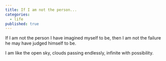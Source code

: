 ```yaml
---
title: If I am not the person...
categories:
  - life
published: true
---
```


If I am not the person
I have imagined myself to be,
then I am not the failure
he may have judged himself to be.

I am like the open sky,
clouds passing endlessly,
infinite with possibility.
